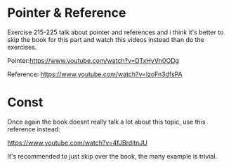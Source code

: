 # Pointer & Reference

Exercise 215-225 talk about pointer and references and i think it's better to skip the book for this part and watch this videos instead than do the exercises.

Pointer:https://www.youtube.com/watch?v=DTxHyVn0ODg

Reference: https://www.youtube.com/watch?v=IzoFn3dfsPA

# Const

Once again the book doesnt really talk a lot about this topic, use this reference instead: 

https://www.youtube.com/watch?v=4fJBrditnJU

It's recommended to just skip over the book, the many example is trivial.

